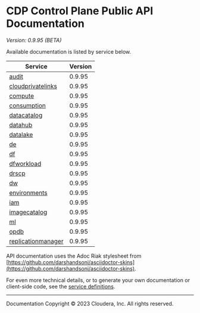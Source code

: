 # CDP Control Plane Public API Documentation

*Version: 0.9.95 (BETA)*

Available documentation is listed by service below.

| Service | Version |
| --- | --- |
| [audit](./audit/index.html) | 0.9.95 |
| [cloudprivatelinks](./cloudprivatelinks/index.html) | 0.9.95 |
| [compute](./compute/index.html) | 0.9.95 |
| [consumption](./consumption/index.html) | 0.9.95 |
| [datacatalog](./datacatalog/index.html) | 0.9.95 |
| [datahub](./datahub/index.html) | 0.9.95 |
| [datalake](./datalake/index.html) | 0.9.95 |
| [de](./de/index.html) | 0.9.95 |
| [df](./df/index.html) | 0.9.95 |
| [dfworkload](./dfworkload/index.html) | 0.9.95 |
| [drscp](./drscp/index.html) | 0.9.95 |
| [dw](./dw/index.html) | 0.9.95 |
| [environments](./environments/index.html) | 0.9.95 |
| [iam](./iam/index.html) | 0.9.95 |
| [imagecatalog](./imagecatalog/index.html) | 0.9.95 |
| [ml](./ml/index.html) | 0.9.95 |
| [opdb](./opdb/index.html) | 0.9.95 |
| [replicationmanager](./replicationmanager/index.html) | 0.9.95 |

API documentation uses the Adoc Riak stylesheet from
[https://github.com/darshandsoni/asciidoctor-skins](https://github.com/darshandsoni/asciidoctor-skins).

For even more technical details, or to generate your own documentation or client-side code, see the
[service definitions](swagger/).

----

Documentation Copyright © 2023 Cloudera, Inc. All rights reserved.

